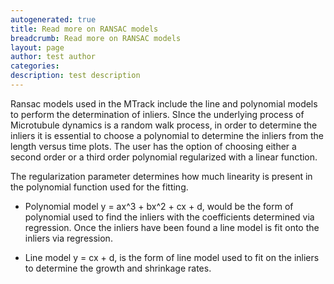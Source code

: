 ```yaml
---
autogenerated: true
title: Read more on RANSAC models
breadcrumb: Read more on RANSAC models
layout: page
author: test author
categories: 
description: test description
---
```


Ransac models used in the MTrack include the line and polynomial models to perform the determination of inliers. SInce the underlying process of Microtubule dynamics is a random walk process, in order to determine the inliers it is essential to choose a polynomial to determine the inliers from the length versus time plots. The user has the option of choosing either a second order or a third order polynomial regularized with a linear function.

The regularization parameter determines how much linearity is present in the polynomial function used for the fitting.

  - Polynomial model y = ax^3 + bx^2 + cx + d, would be the form of polynomial used to find the inliers with the coefficients determined via regression. Once the inliers have been found a line model is fit onto the inliers via regression.

<!-- end list -->

  - Line model y = cx + d, is the form of line model used to fit on the inliers to determine the growth and shrinkage rates.
